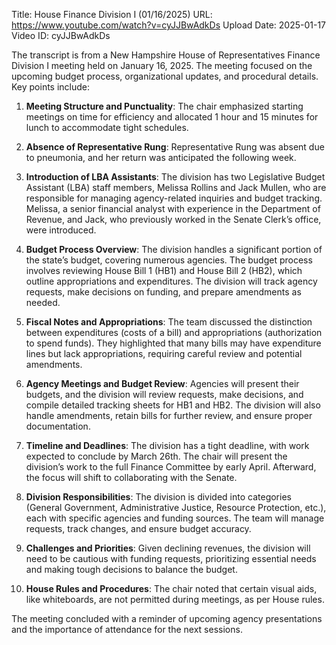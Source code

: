 Title: House Finance Division I (01/16/2025)
URL: https://www.youtube.com/watch?v=cyJJBwAdkDs
Upload Date: 2025-01-17
Video ID: cyJJBwAdkDs

The transcript is from a New Hampshire House of Representatives Finance Division I meeting held on January 16, 2025. The meeting focused on the upcoming budget process, organizational updates, and procedural details. Key points include:

1. **Meeting Structure and Punctuality**: The chair emphasized starting meetings on time for efficiency and allocated 1 hour and 15 minutes for lunch to accommodate tight schedules.

2. **Absence of Representative Rung**: Representative Rung was absent due to pneumonia, and her return was anticipated the following week.

3. **Introduction of LBA Assistants**: The division has two Legislative Budget Assistant (LBA) staff members, Melissa Rollins and Jack Mullen, who are responsible for managing agency-related inquiries and budget tracking. Melissa, a senior financial analyst with experience in the Department of Revenue, and Jack, who previously worked in the Senate Clerk’s office, were introduced.

4. **Budget Process Overview**: The division handles a significant portion of the state’s budget, covering numerous agencies. The budget process involves reviewing House Bill 1 (HB1) and House Bill 2 (HB2), which outline appropriations and expenditures. The division will track agency requests, make decisions on funding, and prepare amendments as needed.

5. **Fiscal Notes and Appropriations**: The team discussed the distinction between expenditures (costs of a bill) and appropriations (authorization to spend funds). They highlighted that many bills may have expenditure lines but lack appropriations, requiring careful review and potential amendments.

6. **Agency Meetings and Budget Review**: Agencies will present their budgets, and the division will review requests, make decisions, and compile detailed tracking sheets for HB1 and HB2. The division will also handle amendments, retain bills for further review, and ensure proper documentation.

7. **Timeline and Deadlines**: The division has a tight deadline, with work expected to conclude by March 26th. The chair will present the division’s work to the full Finance Committee by early April. Afterward, the focus will shift to collaborating with the Senate.

8. **Division Responsibilities**: The division is divided into categories (General Government, Administrative Justice, Resource Protection, etc.), each with specific agencies and funding sources. The team will manage requests, track changes, and ensure budget accuracy.

9. **Challenges and Priorities**: Given declining revenues, the division will need to be cautious with funding requests, prioritizing essential needs and making tough decisions to balance the budget.

10. **House Rules and Procedures**: The chair noted that certain visual aids, like whiteboards, are not permitted during meetings, as per House rules.

The meeting concluded with a reminder of upcoming agency presentations and the importance of attendance for the next sessions.